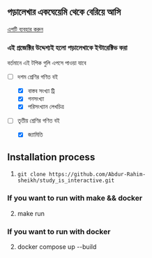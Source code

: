 ## পড়ালেখার একঘেয়েমি থেকে বেরিয়ে আসি

[এপটি ব্যবহার করুন](https://abir-interactive-study.streamlit.app/?embed_options=light_theme)

### এই প্রজেক্টির উদ্দেশ্যই হলো পড়ালেখাকে ইন্টারেক্টিভ করা

বর্তমানে এই টপিক গুলি এপসে পাওয়া যাবে

- [ ] দশম শ্রেণির গণিত বই

  - [x] বাস্তব সংখ্যা ট্রি
  - [x] গনসংখ্যা
  - [x] পরিসংখ্যান লেখচিত্র

- [ ] তৃতীয় শ্রেণির গণিত বই
  - [x] জ্যামিতি

## Installation process

1. `git clone https://github.com/Abdur-Rahim-sheikh/study_is_interactive.git`

### If you want to run with make && docker

2. make run

### If you want to run with docker

2. docker compose up --build
